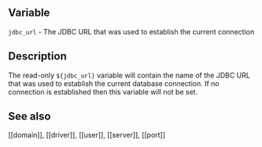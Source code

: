## Variable

   `jdbc_url` - The JDBC URL that was used to establish the current connection

## Description

   The read-only `${jdbc_url}` variable will contain the name of the JDBC
   URL that was used to establish the current database connection. If no
   connection is established then this variable will not be set.
   
## See also

   [[domain]], [[driver]], [[user]], [[server]], [[port]]
